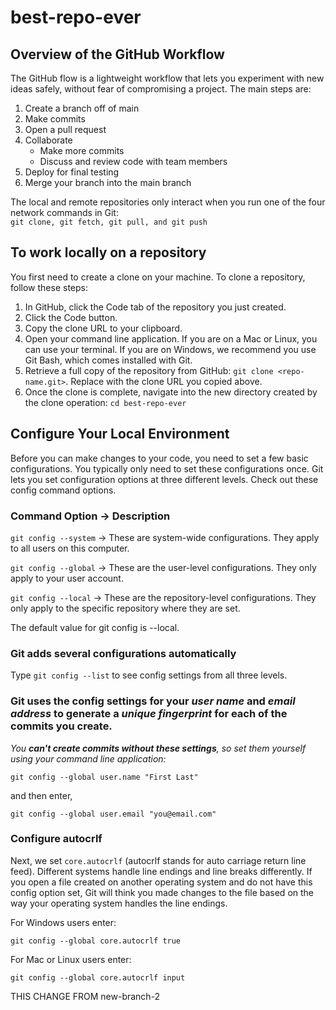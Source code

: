 # best-repo-ever

## Overview of the GitHub Workflow  
The GitHub flow is a lightweight workflow that lets you experiment with new ideas safely, without fear of compromising a project. The main steps are:  
  
1. Create a branch off of main  
2. Make commits  
3. Open a pull request  
4. Collaborate  
   - Make more commits  
   - Discuss and review code with team members  
5. Deploy for final testing  
6. Merge your branch into the main branch 
  
The local and remote repositories only interact when you run one of the four network commands in Git:  
`git clone, git fetch, git pull, and git push`  
  
## To work locally on a repository  
You first need to create a clone on your machine. To clone a repository, follow these steps:

1. In GitHub, click the Code tab of the repository you just created.  
2. Click the Code button.  
3. Copy the clone URL to your clipboard.  
4. Open your command line application. If you are on a Mac or Linux, you can use your terminal. If you are on Windows, we recommend you use Git Bash, which comes installed with Git.  
5. Retrieve a full copy of the repository from GitHub: `git clone <repo-name.git>`. Replace with the clone URL you copied above.  
6. Once the clone is complete, navigate into the new directory created by the clone operation: `cd best-repo-ever`  
  
## Configure Your Local Environment  
Before you can make changes to your code, you need to set a few basic configurations. You typically only need to set these configurations once. Git lets you set configuration options at three different levels. Check out these config command options.  
  
### Command Option -> Description  
  
`git config --system` -> These are system-wide configurations. They apply to all users on this computer.  
  
`git config --global` -> These are the user-level configurations. They only apply to your user account.  
  
`git config --local` -> These are the repository-level configurations. They only apply to the specific repository where they are set.  

The default value for git config is --local.  
  
### Git adds several configurations automatically
Type `git config --list` to see config settings from all three levels.  
  
### Git uses the config settings for your *user name* and *email address* to generate a ***unique fingerprint*** for each of the commits you create. 

*You **can't create commits without these settings**, so set them yourself using your command line application:*

`git config --global user.name "First Last"`  
  
and then enter,  
  
`git config --global user.email "you@email.com"`  
  
### Configure autocrlf 
Next, we set `core.autocrlf` (autocrlf stands for auto carriage return line feed). Different systems handle line endings and line breaks differently. If you open a file created on another operating system and do not have this config option set, Git will think you made changes to the file based on the way your operating system handles the line endings.  
  
For Windows users enter:  
   
`git config --global core.autocrlf true`  
  
For Mac or Linux users enter:  
  
`git config --global core.autocrlf input`  
  
THIS CHANGE FROM new-branch-2  
  